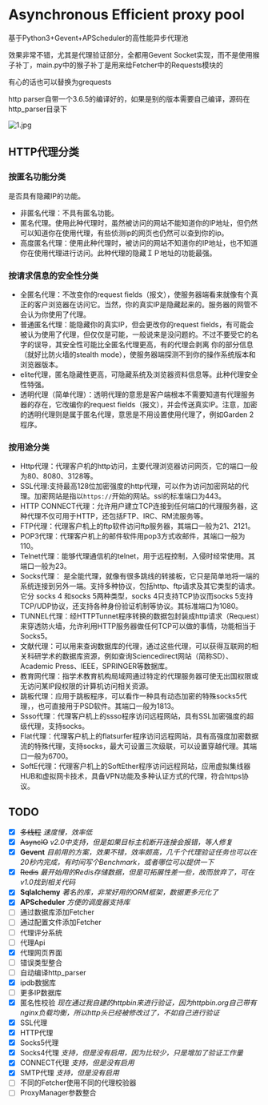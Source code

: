 # Asynchronous Efficient proxy pool

基于Python3+Gevent+APScheduler的高性能异步代理池

效果非常不错，尤其是代理验证部分，全都用Gevent Socket实现，而不是使用猴子补丁，main.py中的猴子补丁是用来给Fetcher中的Requests模块的

有心的话也可以替换为grequests

http parser自带一个3.6.5的编译好的，如果是别的版本需要自己编译，源码在http_parser目录下

![1.jpg](https://i.loli.net/2019/01/19/5c42c44a085be.jpg)

## HTTP代理分类
### 按匿名功能分类
是否具有隐藏IP的功能。

-   非匿名代理：不具有匿名功能。
-   匿名代理。使用此种代理时，虽然被访问的网站不能知道你的IP地址，但仍然可以知道你在使用代理，有些侦测ip的网页也仍然可以查到你的ip。
-   高度匿名代理：使用此种代理时，被访问的网站不知道你的IP地址，也不知道你在使用代理进行访问。此种代理的隐藏ＩＰ地址的功能最强。
### 按请求信息的安全性分类
-   全匿名代理：不改变你的request fields（报文），使服务器端看来就像有个真正的客户浏览器在访问它。当然，你的真实IP是隐藏起来的。服务器的网管不会认为你使用了代理。　　
-   普通匿名代理：能隐藏你的真实IP，但会更改你的request fields，有可能会被认为使用了代理，但仅仅是可能，一般说来是没问题的。不过不要受它的名字的误导，其安全性可能比全匿名代理更高，有的代理会剥离 你的部分信息（就好比防火墙的stealth mode），使服务器端探测不到你的操作系统版本和浏览器版本。
-   elite代理，匿名隐藏性更高，可隐藏系统及浏览器资料信息等。此种代理安全性特强。
-   透明代理（简单代理）：透明代理的意思是客户端根本不需要知道有代理服务器的存在，它改编你的request fields（报文），并会传送真实IP。注意，加密的透明代理则是属于匿名代理，意思是不用设置使用代理了，例如Garden 2程序。

### 按用途分类

-   Http代理：代理客户机的http访问，主要代理浏览器访问网页，它的端口一般为80、8080、3128等。
-   SSL代理:支持最高128位加密强度的http代理，可以作为访问加密网站的代理。加密网站是指以`https://`开始的网站。ssl的标准端口为443。
-   HTTP  CONNECT代理：允许用户建立TCP连接到任何端口的代理服务器，这种代理不仅可用于HTTP，还包括FTP、IRC、RM流服务等。
-   FTP代理：代理客户机上的ftp软件访问ftp服务器，其端口一般为21、2121。
-   POP3代理：代理客户机上的邮件软件用pop3方式收邮件，其端口一般为110。
-   Telnet代理：能够代理通信机的telnet，用于远程控制，入侵时经常使用。其端口一般为23。
-   Socks代理： 是全能代理，就像有很多跳线的转接板，它只是简单地将一端的系统连接到另外一端。支持多种协议，包括http、ftp请求及其它类型的请求。它分 socks 4 和socks 5两种类型，socks 4只支持TCP协议而socks 5支持TCP/UDP协议，还支持各种身份验证机制等协议。其标准端口为1080。
-   TUNNEL代理：经HTTPTunnet程序转换的数据包封装成http请求（Request）来穿透防火墙，允许利用HTTP服务器做任何TCP可以做的事情，功能相当于Socks5。
-   文献代理：可以用来查询数据库的代理，通过这些代理，可以获得互联网的相关科研学术的数据库资源，例如查询Sciencedirect网站（简称SD）、Academic Press、IEEE，SPRINGER等数据库。
-   教育网代理：指学术教育机构局域网通过特定的代理服务器可使无出国权限或无访问某IP段权限的计算机访问相关资源。
-   跳板代理：应用于跳板程序，可以看作一种具有动态加密的特殊socks5代理，，也可直接用于PSD软件。其端口一般为1813。
-   Ssso代理：代理客户机上的ssso程序访问远程网站，具有SSL加密强度的超级代理，支持socks。
-   Flat代理：代理客户机上的flatsurfer程序访问远程网站，具有高强度加密数据流的特殊代理，支持socks，最大可设置三次级联，可以设置穿越代理。其端口一般为6700。
-   SoftE代理：代理客户机上的SoftEther程序访问远程网站，应用虚拟集线器HUB和虚拟网卡技术，具备VPN功能及多种认证方式的代理，符合https协议。

## TODO

-  [X] ~~多线程~~ *速度慢，效率低*
-  [X] ~~AsyncIO~~ *v2.0中支持，但是如果目标主机断开连接会报错，等人修复*
-  [X] **Gevent** *目前用的方案，效果不错，效率颇高，几千个代理验证任务也可以在20秒内完成，有时间写个Benchmark，或者哪位可以提供一下*
-  [X] ~~Redis~~ *最开始用的Redis存储数据，但是可拓展性差一些，故而放弃了，可在v1.0找到相关代码*
-  [X] **Sqlalchemy** *著名的库，非常好用的ORM框架，数据更多元化了*
-  [X] **APScheduler** *方便的调度器支持库*
-  [ ] 通过数据库添加Fetcher
-  [ ] 通过配置文件添加Fetcher
-  [ ] 代理评分系统
-  [ ] 代理Api
-  [X] 代理网页界面
-  [ ] 错误类型整合
-  [ ] 自动编译http_parser
-  [X] ipdb数据库
-  [ ] 更多IP数据库
-  [X] 匿名性校验 *现在通过我自建的httpbin来进行验证，因为httpbin.org自己带有nginx负载均衡，所以http头已经被修改过了，不如自己进行验证*
-  [X] SSL代理
-  [X] HTTP代理
-  [X] Socks5代理
-  [X] Socks4代理 *支持，但是没有启用，因为比较少，只是增加了验证工作量*
-  [X] CONNECT代理 *支持，但是没有启用*
-  [X] SMTP代理 *支持，但是没有启用*
-  [ ] 不同的Fetcher使用不同的代理校验器
-  [ ] ProxyManager参数整合
